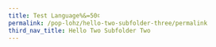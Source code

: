 ```yaml
---
title: Test Language%&=50࠻
permalink: /pop-lohz/hello-two-subfolder-three/permalink
third_nav_title: Hello Two Subfolder Two
---
```








